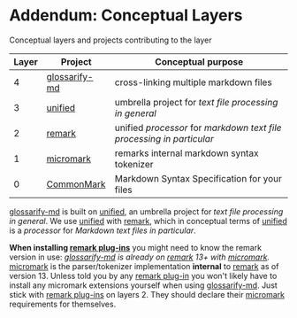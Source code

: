 # Addendum: Conceptual Layers

Conceptual layers and projects contributing to the layer

| Layer |     Project     |                          Conceptual purpose                           |
| ----- | --------------- | --------------------------------------------------------------------- |
| 4     | [glossarify-md] | cross-linking multiple markdown files                                 |
| 3     | [unified]       | umbrella project for *text file processing in general*                |
| 2     | [remark]        | unified *processor* for *markdown text file processing in particular* |
| 1     | [micromark]     | remarks internal markdown syntax tokenizer                            |
| 0     | [CommonMark]    | Markdown Syntax Specification for your files                          |


[glossarify-md] is built on [unified], an umbrella project for *text file processing in general*. We use [unified] with [remark], which in conceptual terms of [unified] is a *processor* for *Markdown text files in particular*.

**When installing [remark plug-ins][remark-plugins]** you might need to know the remark version in use: *[glossarify-md] is already on [remark] 13+ with [micromark].* [micromark] is the parser/tokenizer implementation **internal** to [remark] as of version 13. Unless told you by any [remark plug-in][remark-plugins] you won't likely have to install any micromark extensions yourself when using [glossarify-md]. Just stick with [remark plug-ins][remark-plugins] on layers 2. They should declare their [micromark] requirements for themselves.


[glossarify-md]: https://github.com/about-code/glossarify-md
[micromark]: https://github.com/micromark/
[remark]: https://github.com/remarkjs/remark
[remark-plugins]: https://github.com/remarkjs/awesome-remark
[unified]: https://unifiedjs.com
[CommonMark]: https://commonmark.org

